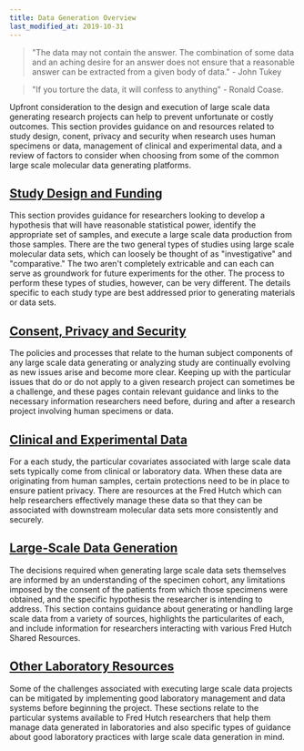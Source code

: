 ```yaml
---
title: Data Generation Overview
last_modified_at: 2019-10-31
---
```


>"The data may not contain the answer. The combination of some data and an aching desire for an answer does not ensure that a reasonable answer can be extracted from a given body of data." - John Tukey  

>"If you torture the data, it will confess to anything" - Ronald Coase.

Upfront consideration to the design and execution of large scale data generating research projects can help to prevent unfortunate or costly outcomes.  This section provides guidance on and resources related to study design, conent, privacy and security when research uses human specimens or data, management of clinical and experimental data, and a review of factors to consider when choosing from some of the common large scale molecular data generating platforms.

## [Study Design and Funding](/generation/study_overview/)
This section provides guidance for researchers looking to develop a hypothesis that will have reasonable statistical power, identify the appropriate set of samples, and execute a large scale data production from those samples.  There are the two general types of studies using large scale molecular data sets, which can loosely be thought of as "investigative" and "comparative."  The two aren't completely extricable and can each can serve as groundwork for future experiments for the other.  The process to perform these types of studies, however, can be very different.  The details specific to each study type are best addressed prior to generating materials or data sets.  


## [Consent, Privacy and Security](/generation/human_overview/)
The policies and processes that relate to the human subject components of any large scale data generating or analyzing study are continually evolving as new issues arise and become more clear.  Keeping up with the particular issues that do or do not apply to a given research project can sometimes be a challenge, and these pages contain relevant guidance and links to the necessary information researchers need before, during and after a research project involving human specimens or data.  


## [Clinical and Experimental Data](/generation/clsp_overview/)
For a each study, the particular covariates associated with large scale data sets typically come from clinical or laboratory data. When these data are originating from human samples, certain protections need to be in place to ensure patient privacy.  There are resources at the Fred Hutch which can help researchers effectively manage these data so that they can be associated with downstream molecular data sets more consistently and securely.  


## [Large-Scale Data Generation](/generation/datagen_overview/)
The decisions required when generating large scale data sets themselves are informed by an understanding of the specimen cohort, any limitations imposed by the consent of the patients from which those specimens were obtained, and the specific hypothesis the researcher is intending to address.  This section contains guidance about generating or handling large scale data from a variety of sources, highlights the particularites of each, and include information for researchers interacting with various Fred Hutch Shared Resources.  


## [Other Laboratory Resources](/generation/labman_overview/)
Some of the challenges associated with executing large scale data projects can be mitigated by implementing good laboratory management and data systems before beginning the project.  These sections relate to the particular systems available to Fred Hutch researchers that help them manage data generated in laboratories and also specific types of guidance about good laboratory practices with large scale data generation in mind.
